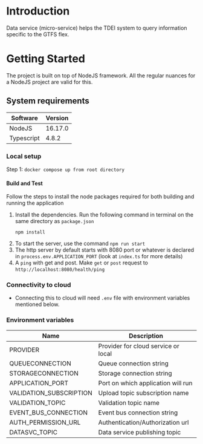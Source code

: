 # Introduction 
Data service (micro-service) helps the TDEI system to query information specific to the GTFS flex.

# Getting Started
The project is built on top of NodeJS framework. All the regular nuances for a NodeJS project are valid for this.

## System requirements
| Software | Version|
|----|---|
| NodeJS | 16.17.0|
| Typescript | 4.8.2 |

### Local setup
Step 1: 
```docker compose up from root directory```

#### Build and Test
Follow the steps to install the node packages required for both building and running the application

1. Install the dependencies. Run the following command in terminal on the same directory as `package.json`
    ```shell
    npm install
    ```
2. To start the server, use the command `npm run start`
3. The http server by default starts with 8080 port or whatever is declared in `process.env.APPLICATION_PORT` (look at `index.ts` for more details)
4. A `ping` with get and post. Make `get` or `post` request to `http://localhost:8080/health/ping`

### Connectivity to cloud
- Connecting this to cloud will need `.env` file with environment variables mentioned below.


### Environment variables
|Name| Description |
|--|--|
| PROVIDER | Provider for cloud service or local |
|QUEUECONNECTION | Queue connection string |
|STORAGECONNECTION | Storage connection string|
|APPLICATION_PORT |Port on which application will run|
|VALIDATION_SUBSCRIPTION | Upload topic subscription name|
|VALIDATION_TOPIC | Validation topic name|
|EVENT_BUS_CONNECTION | Event bus connection string|
|AUTH_PERMISSION_URL | Authentication/Authorization url|
|DATASVC_TOPIC | Data service publishing topic|



